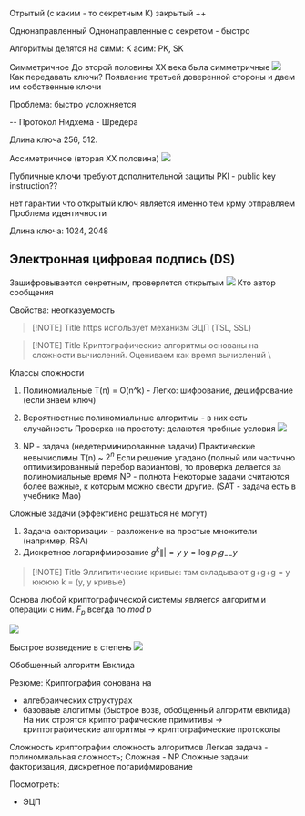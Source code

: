 Отрытый (с каким - то секретным К) закрытый ++

Однонаправленный 
Однонаправленные с секретом - быстро

Алгоритмы делятся на 
симм: K 
асим: PK, SK 

Симметричное
До второй половины ХХ века была симметричные
![](Pasted%20image%2020250111113234.png)
Как передавать ключи?
Появление третьей доверенной стороны и даем им собственные ключи

Проблема: быстро усложняется

-- Протокол Нидхема - Шредера

Длина ключа 256, 512.

Ассиметричное (вторая ХХ половина)
![](Pasted%20image%2020250111113752.png)

Публичные ключи требуют дополнительной защиты 
PKI - public key instruction??

нет гарантии что открытый ключ является именно тем крму отправляем 
Проблема идентичности 

Длина ключа: 1024, 2048

## Электронная цифровая подпись (DS)
Зашифровывается секретным, проверяется открытым
![](Pasted%20image%2020250111114311.png)
Кто автор сообщения

Свойства: 
неотказуемость


> [!NOTE] Title
> https использует механизм ЭЦП (TSL, SSL)


> [!NOTE] Title
> Криптографические алгоритмы основаны на сложности вычислений. Оцениваем как время вычислений
> \

Классы сложности
1. Полиномиальные T(n) = O(n^k) - 
	Легко: шифрование, дешифрование (если знаем ключ)
2. Вероятностные полиномиальные алгоритмы - в них есть случайность
		Проверка на простоту: делаются пробные условия 
![](Pasted%20image%2020250111120007.png)

3. NP - задача (недетерминированные задачи)
	Практические невычислимы T(n) ~ $2^n$
	Если решение угадано (полный или частично оптимизированный перебор вариантов), то проверка делается за полиномиальные время
	NP - полнота Некоторые задачи считаются более важные, к которым можно свести другие. (SAT - задача есть в учебнике Мао)


Сложные задачи (эффективно решаться не могут)
1. Задача факторизации - разложение на простые множители (например, RSA)
2. Дискретное логарифмирование $g^k \||=y$ $y=\log{p_{1}g}{_{--}y}$

> [!NOTE] Title
> Эллипитические кривые: там складывают g+g+g = y юююю k = (y, y кривые)


Основа любой криптографической системы является алгоритм и операции с ним.
$F_p$ всегда по $mod\ p$

![](Pasted%20image%2020250111122458.png)

Быстрое возведение в степень
![](Pasted%20image%2020250111123053.png)


Обобщенный алгоритм Евклида


Резюме:
Криптография сонована на 
- алгебраических структурах 
- базоваые алогитмы (быстрое возв, обобщенный алгоритм евклида)
На них строятся криптографические примитивы -> криптографические алгоритмы -> криптографические протоколы

Сложность криптографии сложность алгоритмов 
Легкая задача - полиномиальная сложность; Сложная - NP
Сложные задачи: факторизация, дискретное логарифмирование


Посмотреть: 
- ЭЦП


